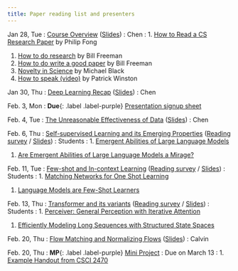 ```yaml
---
title: Paper reading list and presenters
---
```



Jan 28, Tue
: [Course Overview](https://brown.hosted.panopto.com/Panopto/Pages/Viewer.aspx?id=e08da054-2df3-4243-80c7-b266011758be) ([Slides](https://drive.google.com/file/d/1inPRtvHS9fGtBkTecoJEAhqWXMa-yAxY/view?usp=sharing))
  : Chen
: 1. [How to Read a CS Research Paper](http://www2.cs.uregina.ca/~pwlfong/CS499/reading-paper.pdf) by Philip Fong
  1. [How to do research](http://people.csail.mit.edu/billf/publications/How_To_Do_Research.pdf) by Bill Freeman
  1. [How to do write a good paper](https://billf.mit.edu/sites/default/files/documents/cvprPapers.pdf) by Bill Freeman
  1. [Novelty in Science](https://medium.com/@black_51980/novelty-in-science-8f1fd1a0a143) by Michael Black
  1. [How to speak (video)](https://www.youtube.com/watch?v=Unzc731iCUY) by Patrick Winston


Jan 30, Thu
: [Deep Learning Recap](https://brown.hosted.panopto.com/Panopto/Pages/Viewer.aspx?id=b7e4eb3e-8d5a-4e1d-96dd-b266011758e6) ([Slides](https://drive.google.com/file/d/101gFZOpujUeHwLPkvCNyd96UJri6hDom/view?usp=sharing))
  : Chen


Feb. 3, Mon
: **Due**{: .label .label-purple} [Presentation signup sheet](https://forms.gle/pbXZrEyJebgr9zK78)


Feb. 4, Tue
: [The Unreasonable Effectiveness of Data]() ([Slides]())
  : Chen


Feb. 6, Thu
: [Self-supervised Learning and its Emerging Properties]() ([Reading survey]() / [Slides]())
  : Students
: 1. [Emergent Abilities of Large Language Models](https://arxiv.org/abs/2206.07682)
  1. [Are Emergent Abilities of Large Language Models a Mirage?](https://arxiv.org/abs/2304.15004)


Feb. 11, Tue
: [Few-shot and In-context Learning]() ([Reading survey]() / [Slides]())
  : Students
: 1. [Matching Networks for One Shot Learning](https://arxiv.org/abs/1606.04080)
  1. [Language Models are Few-Shot Learners](https://arxiv.org/abs/2005.14165)


Feb. 13, Thu
: [Transformer and its variants]() ([Reading survey]() / [Slides]())
  : Students
: 1. [Perceiver: General Perception with Iterative Attention](https://arxiv.org/abs/2103.03206)
  1. [Efficiently Modeling Long Sequences with Structured State Spaces](https://arxiv.org/abs/2111.00396)


Feb. 20, Thu
: [Flow Matching and Normalizing Flows]() ([Slides]())
  : Calvin


Feb. 20, Thu
: **MP**{: .label .label-purple} [Mini Project]()
  : Due on March 13
: 1. [Example Handout from CSCI 2470](https://docs.google.com/document/d/1W9NaPHCK2dcaQlBD1ChHvdL-CnMZX3fRbBwMREYU2K0/edit?usp=sharing)
